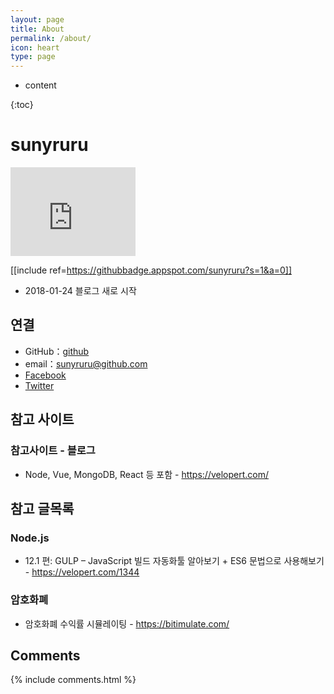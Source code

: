 ```yaml
---
layout: page
title: About
permalink: /about/
icon: heart
type: page
---
```


* content

{:toc}

# sunyruru

<iframe src="https://githubbadge.appspot.com/sunyruru?s=1&a=0" style="border: 0;height: 142px;width: 200px;overflow: hidden;" frameBorder="0"></iframe>

[[include ref=https://githubbadge.appspot.com/sunyruru?s=1&a=0]]

* 2018-01-24 블로그 새로 시작

## 연결

* GitHub：[github](https://github.com/sunyruru)
* email：sunyruru@github.com
* [Facebook](https://www.facebook.com/sunyruru)
* [Twitter](https://twitter.com/gaohaoyang126)

## 참고 사이트

### 참고사이트 - 블로그

* Node, Vue, MongoDB, React 등 포함 - <https://velopert.com/>

## 참고 글목록

### Node.js

* 12.1 편: GULP – JavaScript 빌드 자동화툴 알아보기 + ES6 문법으로 사용해보기 - <https://velopert.com/1344>

### 암호화폐

* 암호화폐 수익률 시뮬레이팅 - <https://bitimulate.com/>

## Comments

{% include comments.html %}
